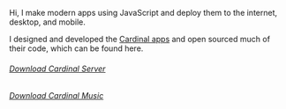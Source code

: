 Hi, I make modern apps using JavaScript and deploy them to the internet, desktop, and mobile.

I designed and developed the [Cardinal apps](http://cardinalapps.xyz) and open sourced much of their code, which can be found here.

###### [Download Cardinal Server](https://github.com/somebeaver/Cardinal-Server)

###### [Download Cardinal Music](https://github.com/somebeaver/Cardinal-Music)
